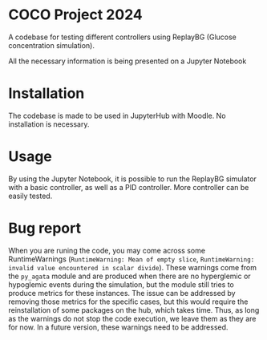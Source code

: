 # COCO Project 2024

A codebase for testing different controllers using ReplayBG (Glucose concentration simulation).

All the necessary information is being presented on a Jupyter Notebook

# Installation

The codebase is made to be used in JupyterHub with Moodle. No installation is necessary.

# Usage

By using the Jupyter Notebook, it is possible to run the ReplayBG simulator with a basic controller, as well as a PID controller. More controller can be easily tested.

# Bug report

When you are runing the code, you may come across some RuntimeWarnings (`RuntimeWarning: Mean of empty slice`, `RuntimeWarning: invalid value encountered in scalar divide`). These warnings come from the `py_agata` module and are produced when there are no hyperglemic or hypoglemic events during the simulation, but the module still tries to produce metrics for these instances. The issue can be addressed by removing those metrics for the specific cases, but this would require the reinstallation of some packages on the hub, which takes time. Thus, as long as the warnings do not stop the code execution, we leave them as they are for now. In a future version, these warnings need to be addressed.
